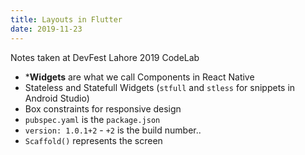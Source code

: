 ```yaml
---
title: Layouts in Flutter
date: 2019-11-23
---
```


Notes taken at DevFest Lahore 2019 CodeLab

- ***Widgets** are what we call Components in React Native
- Stateless and Statefull Widgets (`stfull` and `stless` for snippets in Android Studio)
- Box constraints for responsive design
- `pubspec.yaml` is the `package.json`
- `version: 1.0.1+2` - `+2` is the build number..
- `Scaffold()` represents the screen